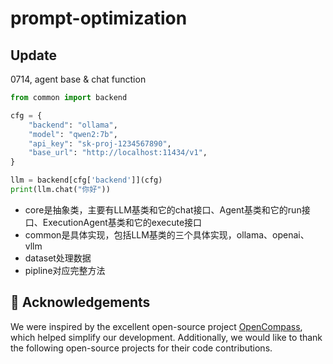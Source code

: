 # prompt-optimization



## Update
0714, agent base & chat function
```python
from common import backend

cfg = {
    "backend": "ollama",
    "model": "qwen2:7b",
    "api_key": "sk-proj-1234567890",
    "base_url": "http://localhost:11434/v1",
}

llm = backend[cfg['backend']](cfg)
print(llm.chat("你好"))
```
- core是抽象类，主要有LLM基类和它的chat接口、Agent基类和它的run接口、ExecutionAgent基类和它的execute接口
- common是具体实现，包括LLM基类的三个具体实现，ollama、openai、vllm
- dataset处理数据
- pipline对应完整方法

## 🤝 Acknowledgements
We were inspired by the excellent open-source project [OpenCompass](https://github.com/open-compass/opencompass), which helped simplify our development. Additionally, we would like to thank the following open-source projects for their code contributions.